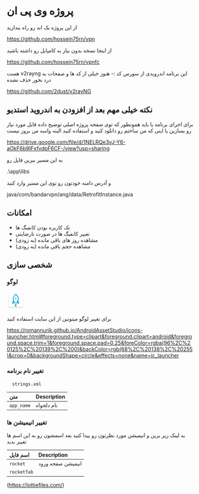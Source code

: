
# پروژه وی پی ان

از این پروژه بک اند رو راه بندازید

https://github.com/hossein75rn/vpn

از اینجا نسخه بدون نیاز به کامپایل رو داشته باشید

https://github.com/hossein75rn/vpnfc

هست v2rayng این برنامه اندرویدی از سورس کد
:-
هنوز خیلی از کد ها و صفحات به درد نخور حذف نشده 

https://github.com/2dust/v2rayNG



## نکته خیلی مهم بعد از افزودن به اندروید استدیو
برای اجرای برنامه یا باید همونطور که توی صفحه پروژه اصلی توضیح داده فایل مورد نیاز رو بسازین یا اینی که من ساختم رو دانلود کنید و استفاده کنید البته واسه من بروز نیست

https://drive.google.com/file/d/1NELRQe3vJ-Y6-aOkF6b9IFxfvdpF6CF-/view?usp=sharing

به این مسیر ببرین فایل رو

.\app\libs

و آدرس دامنه خودتون رو توی این مسیر وارد کنید

java/com/bandarvpn/ang/data/RetrofitInstance.java
## امکانات

- تک کاربره بودن کانفیگ ها
- تغییر کانفیگ ها در صورت نارضایتی
- مشاهده روز های باقی مانده (به زودی)
- مشاهده حجم باقی مانده (به زودی)


## شخصی سازی 

### لوگو
![Logo](https://raw.githubusercontent.com/hossein75rn/vpn/main/app/src/main/res/mipmap-mdpi/ic_launcher.png)

برای تغییر لوگو میتونین از این سایت استفاده کنید

https://romannurik.github.io/AndroidAssetStudio/icons-launcher.html#foreground.type=clipart&foreground.clipart=android&foreground.space.trim=1&foreground.space.pad=0.25&foreColor=rgba(96%2C%20125%2C%20139%2C%200)&backColor=rgb(68%2C%20138%2C%20255)&crop=0&backgroundShape=circle&effects=none&name=ic_launcher

### تغییر نام برنامه

```http
  strings.xml
```

| متن      | Description                |
| :--------  | :------------------------- |
| `app_name` | نام دلخواه |

### تغییر انیمیشن ها
به لینک زیر برین و انیمیشن مورد نظرتون رو پیدا کنید بعد اسمشون
رو به این اسم ها تغییر بدید


| اسم فایل  | Description                |
| :--------  | :------------------------- |
| `rocket`  | انیمیشن صفحه ورود |
| `rocketfab`||انیمیشن دکمه اتصال|


(https://lottiefiles.com/)
